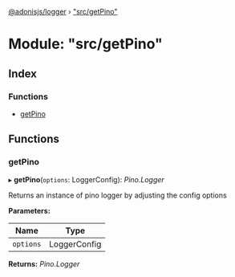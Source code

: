 [@adonisjs/logger](../README.md) › ["src/getPino"](_src_getpino_.md)

# Module: "src/getPino"

## Index

### Functions

* [getPino](_src_getpino_.md#getpino)

## Functions

###  getPino

▸ **getPino**(`options`: LoggerConfig): *Pino.Logger*

Returns an instance of pino logger by adjusting the config options

**Parameters:**

Name | Type |
------ | ------ |
`options` | LoggerConfig |

**Returns:** *Pino.Logger*
